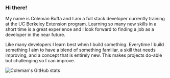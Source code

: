 ### Hi there!

My name is Coleman Buffa and I am a full stack developer currently training at the UC Berkeley Extension program. Learning so many new skills in a short time is a great experience and I look forward to finding a job as a developer in the near future.

Like many developers I learn best when I build something. Everytime I build something I aim to have a blend of something familiar, a skill that needs improving, and a concept that is entirely new. This makes projects do-able but challenging so I can improve.

![Coleman's GitHub stats](https://github-readme-stats.vercel.app/api?username=coleman-buffa&show_icons=true&theme=radical)
